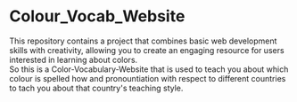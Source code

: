 # Colour_Vocab_Website
This repository contains a project that combines basic web development skills with creativity, allowing you to create an engaging resource for users interested in learning about colors.
<br>
So this is a Color-Vocabulary-Website that is used to teach you about which colour is spelled how and pronountiation with respect to different countries to tach you about that country's teaching style.
